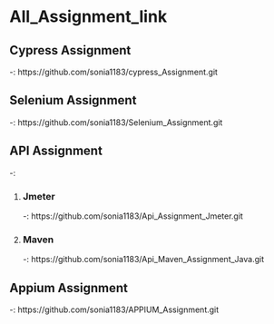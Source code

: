 # All_Assignment_link


<h2>Cypress Assignment </h2> -: https://github.com/sonia1183/cypress_Assignment.git
<h2>Selenium Assignment </h2> -: https://github.com/sonia1183/Selenium_Assignment.git
<h2>API Assignment </h2> -: 
<ol type="1">
  <li><h3> Jmeter </h3> -: https://github.com/sonia1183/Api_Assignment_Jmeter.git</li>
  <li><h3> Maven </h3> -: https://github.com/sonia1183/Api_Maven_Assignment_Java.git</li>
</ol>
<h2>Appium Assignment </h2> -: https://github.com/sonia1183/APPIUM_Assignment.git 
